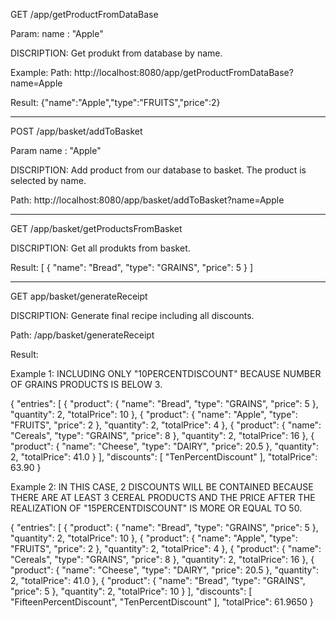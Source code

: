 GET /app/getProductFromDataBase

Param: name :  "Apple" 

DISCRIPTION:
Get produkt from database by name.

Example:
Path: http://localhost:8080/app/getProductFromDataBase?name=Apple

Result:
{"name":"Apple","type":"FRUITS","price":2}

-------------------------------------------

POST /app/basket/addToBasket

Param name : "Apple"

DISCRIPTION:
Add product from our database to basket. The product is selected by name.

Path: http://localhost:8080/app/basket/addToBasket?name=Apple

-------------------------------------------

GET /app/basket/getProductsFromBasket

DISCRIPTION:
Get all produkts from basket.

Result:
[
  {
    "name": "Bread",
    "type": "GRAINS",
    "price": 5
  }
]

-------------------------------------------

GET app/basket/generateReceipt

DISCRIPTION:
Generate final recipe including all discounts.


Path: /app/basket/generateReceipt

Result:

Example 1:
INCLUDING ONLY "10PERCENTDISCOUNT" BECAUSE NUMBER OF GRAINS PRODUCTS IS BELOW 3.

{
  "entries": [
    {
      "product": {
        "name": "Bread",
        "type": "GRAINS",
        "price": 5
      },
      "quantity": 2,
      "totalPrice": 10
    },
    {
      "product": {
        "name": "Apple",
        "type": "FRUITS",
        "price": 2
      },
      "quantity": 2,
      "totalPrice": 4
    },
    {
      "product": {
        "name": "Cereals",
        "type": "GRAINS",
        "price": 8
      },
      "quantity": 2,
      "totalPrice": 16
    },
    {
      "product": {
        "name": "Cheese",
        "type": "DAIRY",
        "price": 20.5
      },
      "quantity": 2,
      "totalPrice": 41.0
    }
  ],
  "discounts": [
    "TenPercentDiscount"
  ],
  "totalPrice": 63.90
}

Example 2:
IN THIS CASE, 2 DISCOUNTS WILL BE CONTAINED BECAUSE THERE ARE AT LEAST 3 CEREAL PRODUCTS AND THE PRICE AFTER THE REALIZATION OF "15PERCENTDISCOUNT" IS MORE OR EQUAL TO 50.

{
  "entries": [
    {
      "product": {
        "name": "Bread",
        "type": "GRAINS",
        "price": 5
      },
      "quantity": 2,
      "totalPrice": 10
    },
    {
      "product": {
        "name": "Apple",
        "type": "FRUITS",
        "price": 2
      },
      "quantity": 2,
      "totalPrice": 4
    },
    {
      "product": {
        "name": "Cereals",
        "type": "GRAINS",
        "price": 8
      },
      "quantity": 2,
      "totalPrice": 16
    },
    {
      "product": {
        "name": "Cheese",
        "type": "DAIRY",
        "price": 20.5
      },
      "quantity": 2,
      "totalPrice": 41.0
    },
    {
      "product": {
        "name": "Bread",
        "type": "GRAINS",
        "price": 5
      },
      "quantity": 2,
      "totalPrice": 10
    }
  ],
  "discounts": [
    "FifteenPercentDiscount",
    "TenPercentDiscount"
  ],
  "totalPrice": 61.9650
}

